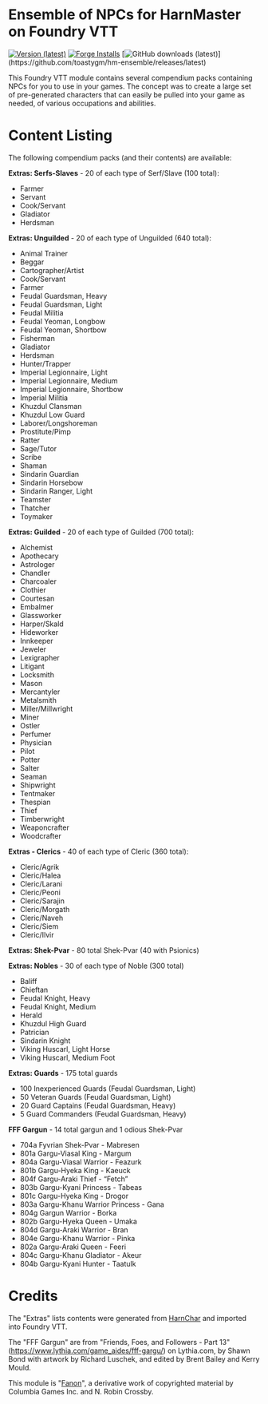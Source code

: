 # Ensemble of NPCs for HarnMaster on Foundry VTT
[![Version (latest)](https://img.shields.io/github/v/release/toastygm/hm-ensemble)](https://github.com/toastygm/hm-ensemble/releases/latest)
[![Forge Installs](https://img.shields.io/badge/dynamic/json?label=Forge%20Installs&query=package.installs&suffix=%25&url=https%3A%2F%2Fforge-vtt.com%2Fapi%2Fbazaar%2Fpackage%2Fhm-ensemble&colorB=4aa94a)](https://forge-vtt.com/bazaar#package=hm-ensemble)
[![GitHub downloads (latest)](https://img.shields.io/badge/dynamic/json?label=Downloads@latest&query=assets[?(@.name.includes('zip'))].download_count&url=https://api.github.com/repos/toastygm/hm-ensemble/releases/latest&color=green)](https://github.com/toastygm/hm-ensemble/releases/latest)

This Foundry VTT module contains several compendium packs containing NPCs for you to use in your games.  The concept was to create a large set of pre-generated characters that can easily be pulled into your game as needed, of various occupations and abilities.

# Content Listing

The following compendium packs (and their contents) are available:

**Extras: Serfs-Slaves** - 20 of each type of Serf/Slave (100 total):
* Farmer
* Servant
* Cook/Servant
* Gladiator
* Herdsman

**Extras: Unguilded** - 20 of each type of Unguilded (640 total):
* Animal Trainer
* Beggar
* Cartographer/Artist
* Cook/Servant
* Farmer
* Feudal Guardsman, Heavy
* Feudal Guardsman, Light
* Feudal Militia
* Feudal Yeoman, Longbow
* Feudal Yeoman, Shortbow
* Fisherman
* Gladiator
* Herdsman
* Hunter/Trapper
* Imperial Legionnaire, Light
* Imperial Legionnaire, Medium
* Imperial Legionnaire, Shortbow
* Imperial Militia
* Khuzdul Clansman
* Khuzdul Low Guard
* Laborer/Longshoreman
* Prostitute/Pimp
* Ratter
* Sage/Tutor
* Scribe
* Shaman
* Sindarin Guardian
* Sindarin Horsebow
* Sindarin Ranger, Light
* Teamster
* Thatcher
* Toymaker

**Extras: Guilded** - 20 of each type of Guilded (700 total):
* Alchemist
* Apothecary
* Astrologer
* Chandler
* Charcoaler
* Clothier
* Courtesan
* Embalmer
* Glassworker
* Harper/Skald
* Hideworker
* Innkeeper
* Jeweler
* Lexigrapher
* Litigant
* Locksmith
* Mason
* Mercantyler
* Metalsmith
* Miller/Millwright
* Miner
* Ostler
* Perfumer
* Physician
* Pilot
* Potter
* Salter
* Seaman
* Shipwright
* Tentmaker
* Thespian
* Thief
* Timberwright
* Weaponcrafter
* Woodcrafter

**Extras - Clerics** - 40 of each type of Cleric (360 total):
* Cleric/Agrik
* Cleric/Halea
* Cleric/Larani
* Cleric/Peoni
* Cleric/Sarajin
* Cleric/Morgath
* Cleric/Naveh
* Cleric/Siem
* Cleric/Ilvir

**Extras: Shek-Pvar** - 80 total Shek-Pvar (40 with Psionics)

**Extras: Nobles** - 30 of each type of Noble (300 total)
* Baliff
* Chieftan
* Feudal Knight, Heavy
* Feudal Knight, Medium
* Herald
* Khuzdul High Guard
* Patrician
* Sindarin Knight
* Viking Huscarl, Light Horse
* Viking Huscarl, Medium Foot

**Extras: Guards** - 175 total guards
* 100 Inexperienced Guards (Feudal Guardsman, Light)
* 50 Veteran Guards (Feudal Guardsman, Light)
* 20 Guard Captains (Feudal Guardsman, Heavy)
* 5 Guard Commanders (Feudal Guardsman, Heavy)

**FFF Gargun** - 14 total gargun and 1 odious Shek-Pvar
* 704a Fyvrian Shek-Pvar - Mabresen
* 801a Gargu-Viasal King - Margum
* 804a Gargu-Viasal Warrior - Feazurk
* 801b Gargu-Hyeka King - Kaeuck
* 804f Gargu-Araki Thief - “Fetch”
* 803b Gargu-Kyani Princess - Tabeas
* 801c Gargu-Hyeka King - Drogor
* 803a Gargu-Khanu Warrior Princess - Gana
* 804g Gargun Warrior - Borka
* 802b Gargu-Hyeka Queen - Umaka
* 804d Gargu-Araki Warrior - Bran
* 804e Gargu-Khanu Warrior - Pinka
* 802a Gargu-Araki Queen - Feeri
* 804c Gargu-Khanu Gladiator - Akeur
* 804b Gargu-Kyani Hunter - Taatulk

# Credits

The "Extras" lists contents were generated from [HarnChar](https://www.lythia.com/game_aides/harnchar/) and imported into Foundry VTT.

The "FFF Gargun" are from "Friends, Foes, and Followers - Part 13" (https://www.lythia.com/game_aides/fff-gargu/) on Lythia.com, by Shawn Bond with artwork by Richard Luschek, and edited by Brent Bailey and Kerry Mould.

This module is "[Fanon](https://www.lythia.com/about/publishing-fan-written-material/)", a derivative work of copyrighted material by Columbia Games Inc. and N. Robin Crossby.
